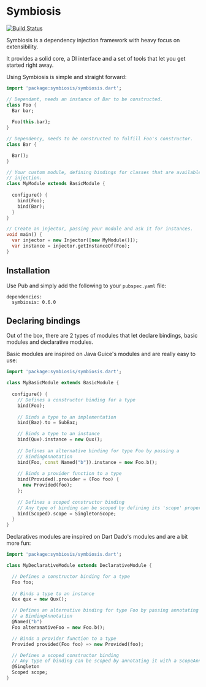 Symbiosis
=========
[![Build Status](https://drone.io/github.com/Dreckr/Symbiosis/status.png)](https://drone.io/github.com/Dreckr/Symbiosis/latest)

Symbiosis is a dependency injection framework with heavy focus on extensibility.

It provides a solid core, a DI interface and a set of tools that let you
get started right away.

Using Symbiosis is simple and straight forward:

```dart
import 'package:symbiosis/symbiosis.dart';

// Dependant, needs an instance of Bar to be constructed.
class Foo {
  Bar bar;
  
  Foo(this.bar);
}

// Dependency, needs to be constructed to fulfill Foo's constructor.
class Bar {

  Bar();
}

// Your custom module, defining bindings for classes that are available for 
// injection.
class MyModule extends BasicModule {
  
  configure() {
    bind(Foo);
    bind(Bar);
  }
}

// Create an injector, passing your module and ask it for instances.
void main() {
  var injector = new Injector([new MyModule()]);
  var instance = injector.getInstanceOf(Foo);
}
```

Installation
------------

Use Pub and simply add the following to your `pubspec.yaml` file:

```
dependencies:
  symbiosis: 0.6.0
```

Declaring bindings
------------------

Out of the box, there are 2 types of modules that let declare bindings, 
basic modules and declarative modules.

Basic modules are inspired on Java Guice's modules and are really easy to use:

```dart
import 'package:symbiosis/symbiosis.dart';

class MyBasicModule extends BasicModule {
  
  configure() {
    // Defines a constructor binding for a type
    bind(Foo);
    
    // Binds a type to an implementation
    bind(Baz).to = SubBaz;

    // Binds a type to an instance
    bind(Qux).instance = new Qux();
    
    // Defines an alternative binding for type Foo by passing a 
    // BindingAnnotation
    bind(Foo, const Named("b")).instance = new Foo.b();
    
    // Binds a provider function to a type
    bind(Provided).provider = (Foo foo) {
      new Provided(foo);
    };
    
    // Defines a scoped constructor binding
    // Any type of binding can be scoped by defining its 'scope' property.
    bind(Scoped).scope = SingletonScope;
  }
}
```

Declaratives modules are inspired on Dart Dado's modules and are a bit more fun:

```dart
import 'package:symbiosis/symbiosis.dart';

class MyDeclarativeModule extends DeclarativeModule {

  // Defines a constructor binding for a type
  Foo foo;
  
  // Binds a type to an instance
  Qux qux = new Qux();

  // Defines an alternative binding for type Foo by passing annotating it with
  // a BindingAnnotation
  @Named("b")
  Foo alteranativeFoo = new Foo.b();

  // Binds a provider function to a type
  Provided provided(Foo foo) => new Provided(foo);

  // Defines a scoped constructor binding
  // Any type of binding can be scoped by annotating it with a ScopeAnnotation.
  @Singleton
  Scoped scope;
}
```

